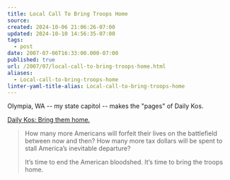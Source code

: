 ```yaml
---
title: Local Call To Bring Troops Home
source: 
created: 2024-10-06 21:06:26-07:00
updated: 2024-10-10 14:56:35-07:00
tags:
  - post
date: 2007-07-06T16:33:00.000-07:00
published: true
url: /2007/07/local-call-to-bring-troops-home.html
aliases:
  - Local-call-to-bring-troops-home
linter-yaml-title-alias: Local-call-to-bring-troops-home
---
```



Olympia, WA -- my state capitol -- makes the "pages" of Daily Kos.   
  
[Daily Kos: Bring them home.](https://www.dailykos.com/storyonly/2007/7/6/204859/5793)  

> How many more Americans will forfeit their lives on the battlefield between now and then? How many more tax dollars will be spent to stall America’s inevitable departure?  
>   
>   
>   
> It’s time to end the American bloodshed. It’s time to bring the troops home.